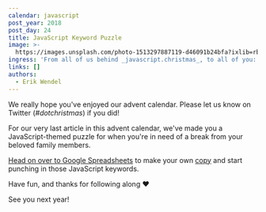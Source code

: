 ```yaml
---
calendar: javascript
post_year: 2018
post_day: 24
title: JavaScript Keyword Puzzle
image: >-
  https://images.unsplash.com/photo-1513297887119-d46091b24bfa?ixlib=rb-1.2.1&ixid=eyJhcHBfaWQiOjEyMDd9&auto=format&fit=crop&w=2250&q=80
ingress: 'From all of us behind _javascript.christmas_, to all of you: Merry Christmas!'
links: []
authors:
  - Erik Wendel
---
```

We really hope you've enjoyed our advent calendar. Please let us know on Twitter (_#dotchristmas_) if you did!

For our very last article in this advent calendar, we've made you a JavaScript-themed puzzle for when you're in need of a break from your beloved family members.

[Head on over to Google Spreadsheets](https://docs.google.com/spreadsheets/d/13rFyQ7e4T0ccmpuJ_DS_BSJzdsvrplpWtv5HzeKD0Es) to make your own [copy](https://docs.google.com/spreadsheets/d/13rFyQ7e4T0ccmpuJ_DS_BSJzdsvrplpWtv5HzeKD0Es/copy) and start punching in those JavaScript keywords.

Have fun, and thanks for following along ❤️

See you next year! 
